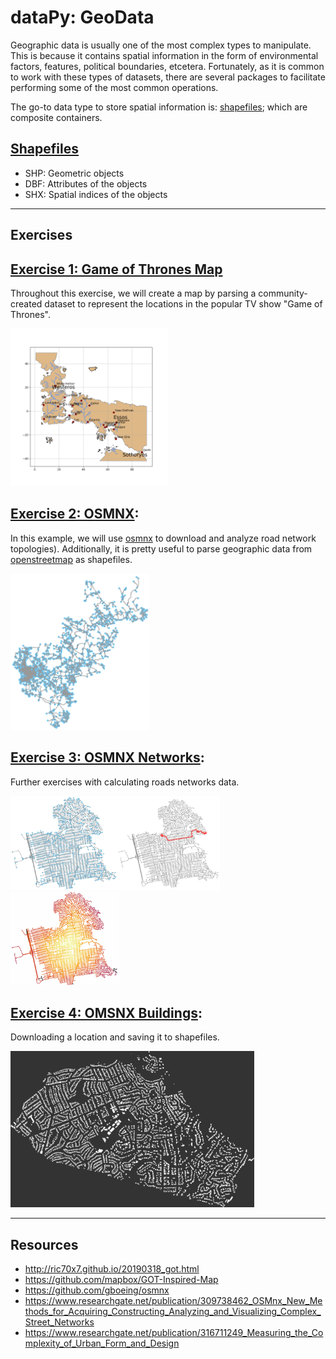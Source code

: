 
# dataPy: GeoData

Geographic data is usually one of the most complex types to manipulate. This is because it contains spatial information in the form of environmental factors, features, political boundaries, etcetera. Fortunately, as it is common to work with these types of datasets, there are several packages to facilitate performing some of the most common operations.

The go-to data type to store spatial information is: [shapefiles](https://en.wikipedia.org/wiki/Shapefile); which are composite containers.

##  [Shapefiles](https://en.wikipedia.org/wiki/Shapefile)

* SHP: Geometric objects
* DBF: Attributes of the objects
* SHX: Spatial indices of the objects

<hr>

##  Exercises

##  [Exercise 1: Game of Thrones Map](../scripts/got.py)

Throughout this exercise, we will create a map by parsing a community-created dataset to represent the locations in the popular TV show "Game of Thrones".

[<img src="./media/got.png" width="50%">](http://ric70x7.github.io/20190318_got.html)

##  [Exercise 2: OSMNX](../scripts/osmnxDemo.py):

In this example, we will use [osmnx](https://github.com/gboeing/osmnx) to download and analyze road network topologies). Additionally, it is pretty useful to parse geographic data from [openstreetmap](https://www.openstreetmap.org/) as shapefiles.


<img src="./media/queretaro.jpg" height="250px">


##  [Exercise 3: OSMNX Networks](../scripts/osmnxNetworkMetrics.py):

Further exercises with calculating roads networks data.

<img src="./media/berkeleyNet.jpg" height="150px"><img src="./media/berkeleyRoad.jpg" height="150px"><img src="./media/berkeleyCentrality.jpg" height="150px">

##  [Exercise 4: OMSNX Buildings](../scripts/osmnxBuildings.py):

Downloading a location and saving it to shapefiles.

<img src="./media/piedmont.png" height="250px">

<hr>

##  Resources

* http://ric70x7.github.io/20190318_got.html
* https://github.com/mapbox/GOT-Inspired-Map
* https://github.com/gboeing/osmnx
* https://www.researchgate.net/publication/309738462_OSMnx_New_Methods_for_Acquiring_Constructing_Analyzing_and_Visualizing_Complex_Street_Networks
* https://www.researchgate.net/publication/316711249_Measuring_the_Complexity_of_Urban_Form_and_Design
